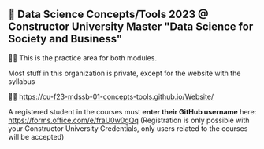 ## 👋 Data Science Concepts/Tools 2023 @ Constructor University Master "Data Science for Society and Business"

🙋‍♀️ This is the practice area for both modules. 

Most stuff in this organization is private, except for the website with the syllabus

👩‍💻 https://cu-f23-mdssb-01-concepts-tools.github.io/Website/

A registered student in the courses must **enter their GitHub username** here:
https://forms.office.com/e/fraU0w0gQq 
(Registration is only possible with your Constructor University Credentials, only users related to the courses will be accepted)




